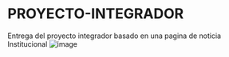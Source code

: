 # PROYECTO-INTEGRADOR
Entrega del proyecto integrador basado en una pagina de noticia Institucional
![image](https://user-images.githubusercontent.com/86367279/183688780-6cf78321-7445-4be9-8cce-ca129f9f89c1.png)
